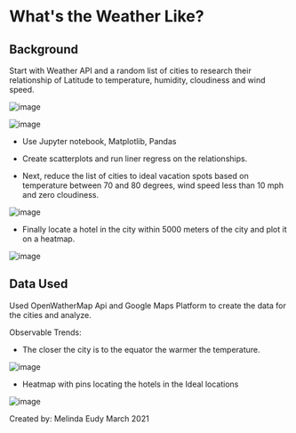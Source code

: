 # What's the Weather Like?

## Background
Start with Weather API and a random list of cities to research their relationship of Latitude to temperature, humidity, cloudiness and wind speed.

![image](https://user-images.githubusercontent.com/74002089/114229998-94508f00-9946-11eb-8579-b5ea1cb61d5f.png)

![image](https://user-images.githubusercontent.com/74002089/114230051-a5999b80-9946-11eb-830c-a51a9249ffcc.png)

* Use Jupyter notebook, Matplotlib, Pandas

* Create scatterplots and run liner regress on the relationships.

* Next, reduce the list of cities to ideal vacation spots based on temperature between 70 and 80 degrees, wind speed less than 10 mph and zero cloudiness.  

![image](https://user-images.githubusercontent.com/74002089/114230433-20fb4d00-9947-11eb-933b-8c244c3fe58c.png)


* Finally locate a hotel in the city within 5000 meters of the city and plot it on a heatmap.   

![image](https://user-images.githubusercontent.com/74002089/114230483-2fe1ff80-9947-11eb-8b1c-bf00ead95a70.png)


## Data Used
Used OpenWatherMap Api and Google Maps Platform to create the data for the cities and analyze.

Observable Trends:
* The closer the city is to the equator the warmer the temperature.

![image](https://user-images.githubusercontent.com/74002089/114229288-9b2ad200-9945-11eb-8515-df0036f2aa33.png)
 
* Heatmap with pins locating the hotels in the Ideal locations
 
![image](https://user-images.githubusercontent.com/74002089/114229511-f230a700-9945-11eb-959b-471acd646232.png)



Created by: Melinda Eudy March 2021


